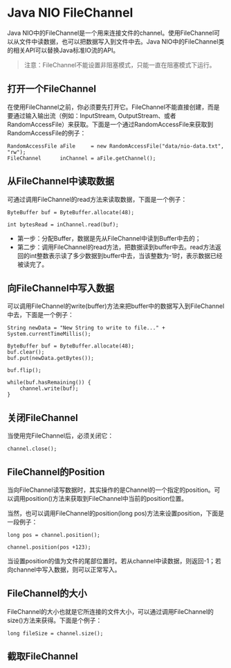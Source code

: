 # Java NIO FileChannel

Java NIO中的FileChannel是一个用来连接文件的channel。使用FileChannel可以从文件中读数据，也可以把数据写入到文件中去。Java NIO中的FileChannel类的相关API可以替换Java标准IO流的API。

> 注意：FileChannel不能设置非阻塞模式，只能一直在阻塞模式下运行。

## 打开一个FileChannel

在使用FileChannel之前，你必须要先打开它。FileChannel不能直接创建，而是要通过输入输出流（例如：InputStream, OutputStream、或者RandomAccessFile）来获取。下面是一个通过RandomAccessFile来获取到RandomAccessFile的例子：

```
RandomAccessFile aFile     = new RandomAccessFile("data/nio-data.txt", "rw");
FileChannel      inChannel = aFile.getChannel();
```

## 从FileChannel中读取数据

可通过调用FileChannel的read方法来读取数据，下面是一个例子：

```
ByteBuffer buf = ByteBuffer.allocate(48);

int bytesRead = inChannel.read(buf);
```

* 第一步：分配Buffer，数据是先从FileChannel中读到Buffer中去的；
* 第二步：调用FileChannel的read方法，把数据读到buffer中去。read方法返回的int整数表示读了多少数据到buffer中去，当该整数为-1时，表示数据已经被读完了。

## 向FileChannel中写入数据

可以调用FileChannel的write\(buffer\)方法来把buffer中的数据写入到FileChannel中去，下面是一个例子：

```
String newData = "New String to write to file..." + System.currentTimeMillis();

ByteBuffer buf = ByteBuffer.allocate(48);
buf.clear();
buf.put(newData.getBytes());

buf.flip();

while(buf.hasRemaining()) {
    channel.write(buf);
}
```

## 关闭FileChannel

当使用完FileChannel后，必须关闭它：

```
channel.close();
```

## FileChannel的Position

当向FileChannel读写数据时，其实操作的是Channel的一个指定的position。可以调用position\(\)方法来获取到FileChannel中当前的position位置。

当然，也可以调用FileChannel的position\(long pos\)方法来设置position，下面是一段例子：

```
long pos = channel.position();

channel.position(pos +123);
```

当设置position的值为文件的尾部位置时。若从channel中读数据，则返回-1；若向channel中写入数据，则可以正常写入。

## FileChannel的大小

FileChannel的大小也就是它所连接的文件大小，可以通过调用FileChannel的size\(\)方法来获得。下面是个例子：

```
long fileSize = channel.size();
```

## 截取FileChannel



